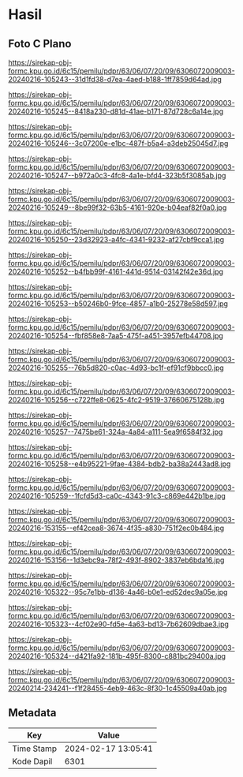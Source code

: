 # Hasil

## Foto C Plano

https://sirekap-obj-formc.kpu.go.id/6c15/pemilu/pdpr/63/06/07/20/09/6306072009003-20240216-105243--31d1fd38-d7ea-4aed-b188-1ff7859d64ad.jpg

https://sirekap-obj-formc.kpu.go.id/6c15/pemilu/pdpr/63/06/07/20/09/6306072009003-20240216-105245--8418a230-d81d-41ae-b171-87d728c6a14e.jpg

https://sirekap-obj-formc.kpu.go.id/6c15/pemilu/pdpr/63/06/07/20/09/6306072009003-20240216-105246--3c07200e-e1bc-487f-b5a4-a3deb25045d7.jpg

https://sirekap-obj-formc.kpu.go.id/6c15/pemilu/pdpr/63/06/07/20/09/6306072009003-20240216-105247--b972a0c3-4fc8-4a1e-bfd4-323b5f3085ab.jpg

https://sirekap-obj-formc.kpu.go.id/6c15/pemilu/pdpr/63/06/07/20/09/6306072009003-20240216-105249--8be99f32-63b5-4161-920e-b04eaf82f0a0.jpg

https://sirekap-obj-formc.kpu.go.id/6c15/pemilu/pdpr/63/06/07/20/09/6306072009003-20240216-105250--23d32923-a4fc-4341-9232-af27cbf9cca1.jpg

https://sirekap-obj-formc.kpu.go.id/6c15/pemilu/pdpr/63/06/07/20/09/6306072009003-20240216-105252--b4fbb99f-4161-441d-9514-03142f42e36d.jpg

https://sirekap-obj-formc.kpu.go.id/6c15/pemilu/pdpr/63/06/07/20/09/6306072009003-20240216-105253--b50246b0-9fce-4857-a1b0-25278e58d597.jpg

https://sirekap-obj-formc.kpu.go.id/6c15/pemilu/pdpr/63/06/07/20/09/6306072009003-20240216-105254--fbf858e8-7aa5-475f-a451-3957efb44708.jpg

https://sirekap-obj-formc.kpu.go.id/6c15/pemilu/pdpr/63/06/07/20/09/6306072009003-20240216-105255--76b5d820-c0ac-4d93-bc1f-ef91cf9bbcc0.jpg

https://sirekap-obj-formc.kpu.go.id/6c15/pemilu/pdpr/63/06/07/20/09/6306072009003-20240216-105256--c722ffe8-0625-4fc2-9519-37660675128b.jpg

https://sirekap-obj-formc.kpu.go.id/6c15/pemilu/pdpr/63/06/07/20/09/6306072009003-20240216-105257--7475be61-324a-4a84-a111-5ea9f6584f32.jpg

https://sirekap-obj-formc.kpu.go.id/6c15/pemilu/pdpr/63/06/07/20/09/6306072009003-20240216-105258--e4b95221-9fae-4384-bdb2-ba38a2443ad8.jpg

https://sirekap-obj-formc.kpu.go.id/6c15/pemilu/pdpr/63/06/07/20/09/6306072009003-20240216-105259--1fcfd5d3-ca0c-4343-91c3-c869e442b1be.jpg

https://sirekap-obj-formc.kpu.go.id/6c15/pemilu/pdpr/63/06/07/20/09/6306072009003-20240216-153155--ef42cea8-3674-4f35-a830-751f2ec0b484.jpg

https://sirekap-obj-formc.kpu.go.id/6c15/pemilu/pdpr/63/06/07/20/09/6306072009003-20240216-153156--1d3ebc9a-78f2-493f-8902-3837eb6bda16.jpg

https://sirekap-obj-formc.kpu.go.id/6c15/pemilu/pdpr/63/06/07/20/09/6306072009003-20240216-105322--95c7e1bb-d136-4a46-b0e1-ed52dec9a05e.jpg

https://sirekap-obj-formc.kpu.go.id/6c15/pemilu/pdpr/63/06/07/20/09/6306072009003-20240216-105323--4cf02e90-fd5e-4a63-bd13-7b62609dbae3.jpg

https://sirekap-obj-formc.kpu.go.id/6c15/pemilu/pdpr/63/06/07/20/09/6306072009003-20240216-105324--d421fa92-181b-495f-8300-c881bc29400a.jpg

https://sirekap-obj-formc.kpu.go.id/6c15/pemilu/pdpr/63/06/07/20/09/6306072009003-20240214-234241--f1f28455-4eb9-463c-8f30-1c45509a40ab.jpg


## Metadata

| Key        | Value               |
| ---------- | ------------------- |
| Time Stamp | 2024-02-17 13:05:41 |
| Kode Dapil | 6301                |



